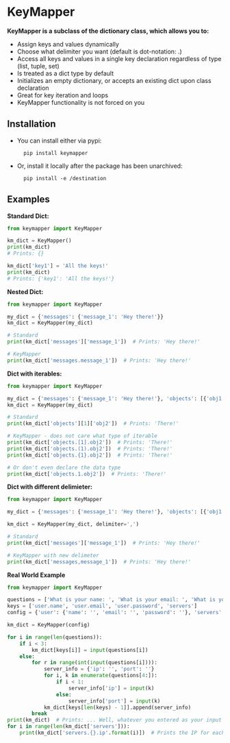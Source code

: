 # KeyMapper

**KeyMapper is a subclass of the dictionary class, which allows you to:**
- Assign keys and values dynamically 
- Choose what delimiter you want (default is dot-notation: .)
- Access all keys and values in a single key declaration regardless of type (list, tuple, set)
- Is treated as a dict type by default
- Initializes an empty dictionary, or accepts an existing dict upon class declaration
- Great for key iteration and loops
- KeyMapper functionality is not forced on you

## Installation
- You can install either via pypi:

        pip install keymapper

- Or, install it locally after the package has been unarchived:

        pip install -e /destination


## Examples

**Standard Dict:**

```python
from keymapper import KeyMapper

km_dict = KeyMapper()
print(km_dict)
# Prints: {} 

km_dict['key1'] = 'All the keys!'
print(km_dict)
# Prints: {'key1': 'All the keys!'}
```

**Nested Dict:**

```python
from keymapper import KeyMapper

my_dict = {'messages': {'message_1': 'Hey there!'}}
km_dict = KeyMapper(my_dict)

# Standard
print(km_dict['messages']['message_1'])  # Prints: 'Hey there!'

# KeyMapper
print(km_dict['messages.message_1'])  # Prints: 'Hey there!'
```

**Dict with iterables:**

```python
from keymapper import KeyMapper

my_dict = {'messages': {'message_1': 'Hey there!'}, 'objects': [{'obj1': 'Hi!'}, {'obj2': 'There!'}, {'obj3': 'Peoples!'}]}
km_dict = KeyMapper(my_dict)

# Standard
print(km_dict['objects'][1]['obj2'])  # Prints: 'There!'

# KeyMapper - does not care what type of iterable
print(km_dict['objects.[1].obj2'])  # Prints: 'There!'
print(km_dict['objects.(1).obj2'])  # Prints: 'There!'
print(km_dict['objects.{1}.obj2'])  # Prints: 'There!'

# Or don't even declare the data type
print(km_dict['objects.1.obj2'])  # Prints: 'There!'
```

**Dict with different delimieter:**

```python
from keymapper import KeyMapper

my_dict = {'messages': {'message_1': 'Hey there!'}, 'objects': [{'obj1': 'Hi!'}, {'obj2': 'There!'}, {'obj3': 'Peoples!'}]}

km_dict = KeyMapper(my_dict, delimiter=',')

# Standard
print(km_dict['messages']['message_1'])  # Prints: 'Hey there!'

# KeyMapper with new delimeter
print(km_dict['messages,message_1'])  # Prints: 'Hey there!'
```

**Real World Example**

```python
from keymapper import KeyMapper

questions = ['What is your name: ', 'What is your email: ', 'What is your password: ', 'How many servers do you want to add: ', 'What is the ip: ', 'What is the port: ']
keys = ['user.name', 'user.email', 'user.password', 'servers']
config = {'user': {'name': '', 'email': '', 'password': ''}, 'servers': []}

km_dict = KeyMapper(config)

for i in range(len(questions)):
    if i < 3:
        km_dict[keys[i]] = input(questions[i])
    else:
        for r in range(int(input(questions[i]))):
            server_info = {'ip': '', 'port': ''}
            for i, k in enumerate(questions[4:]):
                if i < 1:
                    server_info['ip'] = input(k)
                else:
                    server_info['port'] = input(k)
            km_dict[keys[len(keys) - 1]].append(server_info)
        break
print(km_dict)  # Prints: ... Well, whatever you entered as your input values! Try it if you don't believe me ;)
for i in range(len(km_dict['servers'])):
    print(km_dict['servers.{}.ip'.format(i)])  # Prints the IP for each index iterated through
```